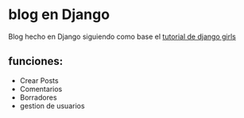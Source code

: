 # blog en Django

Blog hecho en Django siguiendo como base el [tutorial de django girls](https://tutorial.djangogirls.org/es/)

## funciones:
- Crear Posts
- Comentarios
- Borradores
- gestion de usuarios
